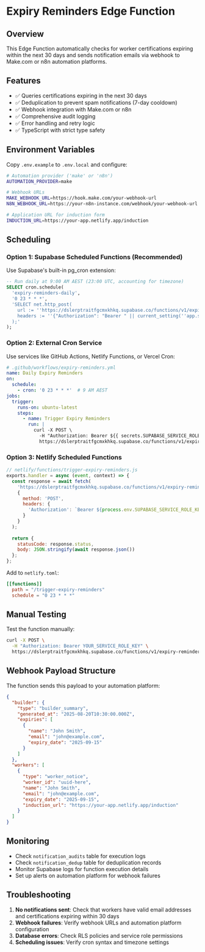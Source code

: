 # Expiry Reminders Edge Function

## Overview

This Edge Function automatically checks for worker certifications expiring within the next 30 days and sends notification emails via webhook to Make.com or n8n automation platforms.

## Features

- ✅ Queries certifications expiring in the next 30 days
- ✅ Deduplication to prevent spam notifications (7-day cooldown)
- ✅ Webhook integration with Make.com or n8n
- ✅ Comprehensive audit logging
- ✅ Error handling and retry logic
- ✅ TypeScript with strict type safety

## Environment Variables

Copy `.env.example` to `.env.local` and configure:

```bash
# Automation provider ('make' or 'n8n')
AUTOMATION_PROVIDER=make

# Webhook URLs
MAKE_WEBHOOK_URL=https://hook.make.com/your-webhook-url
N8N_WEBHOOK_URL=https://your-n8n-instance.com/webhook/your-webhook-url

# Application URL for induction form
INDUCTION_URL=https://your-app.netlify.app/induction
```

## Scheduling

### Option 1: Supabase Scheduled Functions (Recommended)

Use Supabase's built-in pg_cron extension:

```sql
-- Run daily at 9:00 AM AEST (23:00 UTC, accounting for timezone)
SELECT cron.schedule(
  'expiry-reminders-daily',
  '0 23 * * *',
  'SELECT net.http_post(
    url := ''https://dslerptraitfgcmxkhkq.supabase.co/functions/v1/expiry-reminders'',
    headers := ''{"Authorization": "Bearer " || current_setting(''app.settings.service_role_key'') || ""}''::jsonb
  );'
);
```

### Option 2: External Cron Service

Use services like GitHub Actions, Netlify Functions, or Vercel Cron:

```yaml
# .github/workflows/expiry-reminders.yml
name: Daily Expiry Reminders
on:
  schedule:
    - cron: '0 23 * * *'  # 9 AM AEST
jobs:
  trigger:
    runs-on: ubuntu-latest
    steps:
      - name: Trigger Expiry Reminders
        run: |
          curl -X POST \
            -H "Authorization: Bearer ${{ secrets.SUPABASE_SERVICE_ROLE_KEY }}" \
            https://dslerptraitfgcmxkhkq.supabase.co/functions/v1/expiry-reminders
```

### Option 3: Netlify Scheduled Functions

```javascript
// netlify/functions/trigger-expiry-reminders.js
exports.handler = async (event, context) => {
  const response = await fetch(
    'https://dslerptraitfgcmxkhkq.supabase.co/functions/v1/expiry-reminders',
    {
      method: 'POST',
      headers: {
        'Authorization': `Bearer ${process.env.SUPABASE_SERVICE_ROLE_KEY}`
      }
    }
  );
  
  return {
    statusCode: response.status,
    body: JSON.stringify(await response.json())
  };
};
```

Add to `netlify.toml`:
```toml
[[functions]]
  path = "/trigger-expiry-reminders"
  schedule = "0 23 * * *"
```

## Manual Testing

Test the function manually:

```bash
curl -X POST \
  -H "Authorization: Bearer YOUR_SERVICE_ROLE_KEY" \
  https://dslerptraitfgcmxkhkq.supabase.co/functions/v1/expiry-reminders
```

## Webhook Payload Structure

The function sends this payload to your automation platform:

```json
{
  "builder": {
    "type": "builder_summary",
    "generated_at": "2025-08-20T10:30:00.000Z",
    "expiries": [
      {
        "name": "John Smith",
        "email": "john@example.com", 
        "expiry_date": "2025-09-15"
      }
    ]
  },
  "workers": [
    {
      "type": "worker_notice",
      "worker_id": "uuid-here",
      "name": "John Smith",
      "email": "john@example.com",
      "expiry_date": "2025-09-15", 
      "induction_url": "https://your-app.netlify.app/induction"
    }
  ]
}
```

## Monitoring

- Check `notification_audits` table for execution logs
- Check `notification_dedup` table for deduplication records
- Monitor Supabase logs for function execution details
- Set up alerts on automation platform for webhook failures

## Troubleshooting

1. **No notifications sent**: Check that workers have valid email addresses and certifications expiring within 30 days
2. **Webhook failures**: Verify webhook URLs and automation platform configuration
3. **Database errors**: Check RLS policies and service role permissions
4. **Scheduling issues**: Verify cron syntax and timezone settings